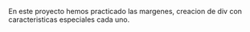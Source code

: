 En este proyecto hemos practicado las margenes, creacion de div con caracteristicas especiales cada uno.